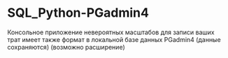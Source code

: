 # SQL_Python-PGadmin4
Консольное приложение невероятных масштабов для записи ваших трат имеет также формат в локальной базе данных PGadmin4
(данные сохраняются)
(возможно расширение)
